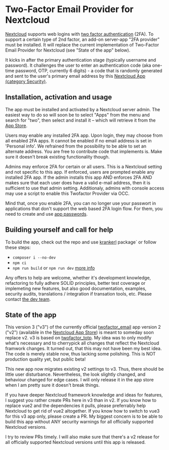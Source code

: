 # Two-Factor Email Provider for Nextcloud

[Nextcloud](https://nextcloud.com/) supports web logins with [two factor authentication](https://en.wikipedia.org/wiki/Multi-factor_authentication#Factors) (2FA). To support a certain type of 2nd factor, an add-on server-app "2FA provider" must be installed. It will replace the current implementation of Two-Factor Email Provider for Nextcloud (see "State of the app" below).

It kicks in after the primary authentication stage (typically username and password). It challenges the user to enter an authentication code (aka one-time password, OTP, currently 6 digits) - a code that is randomly generated and sent to the user's primary email address by this [Nextcloud App (category Security)](https://apps.nextcloud.com/categories/security).

## Installation, activation and usage

The app must be installed and activated by a Nextcloud server admin. The easiest way to do so will soon be to select "Apps" from the menu and search for "two", then select and install it – which will retrieve it from the [App Store](https://apps.nextcloud.com/apps/twofactor_email).

Users may enable any installed 2FA app. Upon login, they may choose from all enabled 2FA apps. It cannot be enabled if no email address is set in 'Personal info'. We refrained from the possibility to be able to set an alternate address. You are free to contribute code that implements is. Make sure it doesn't break existing functionality though.

Admins may enforce 2FA for certain or all users. This is a Nextcloud setting and not specific to this app. If enforced, users are prompted enable any installed 2FA app. If the admin installs this app AND enforces 2FA AND makes sure that each user does have a valid e-mail address, then it is sufficient to use that admin setting. Additionaly, admins with console access may use a script to enable this Twofactor Provider via OCC. 

Mind that, once you enable 2FA, you can no longer use your passwort in applications that don't support the web based 2FA login flow. For them, you need to create and use [app passwords](https://docs.nextcloud.com/server/stable/user_manual/en/session_management.html#managing-devices).

## Building yourself and call for help

To build the app, check out the repo and use [krankerl](https://github.com/ChristophWurst/krankerl/) package` or follow these steps:

* `composer i --no-dev`
* `npm ci`
* `npm run build` or `npm run dev` [more info](https://docs.nextcloud.com/server/latest/developer_manual/digging_deeper/npm.html)

Any offers to help are welcome, whether it's development knowledge, refactoring to fully adhere SOLID principles, better test coverage or implemeting new features, but also good documentation, examples, security audits, translations / integration if transation tools, etc. Please contact [the dev team](https://github.com/datenschutz-individuell/twofactor_email/wiki/Developer-notes).

## State of the app

This version 3 ("v3") of the currently official [twofactor_email](https://github.com/nursoda/twofactor_email/) app version 2 ("v2") (available in the [Nextcloud App Store](https://apps.nextcloud.com/apps/twofactor_email)) is meant to someday soon replace v2. v3 is based on [twofactor_totp](https://github.com/nextcloud/twofactor_totp/). My idea was to only modify what's necessary and to cherrypick all changes that reflect the Nextcloud framwork changes. It turned out, that this may not have been my best idea. The code is merely stable now, thus lacking some polishing. This is NOT production quality yet, but public beta!

This new app now migrates existing v2 settings to v3. Thus, there should be little user disturbance. Nevertheless, the look slightly changed, and behaviour changed for edge cases. I will only release it in the app store when I am pretty sure it doesn't break things.

If you have deeper Nextcloud framework knowledge and ideas for features, I suggest you rather create PRs here in v3 than in v2. If you know how to replace vue2 and the dependencies it pulls, please preferrably help Nextcloud to get rid of vue2 altogether. If you know how to switch to vue3 for this v3 app only, please create a PR. My biggest concern is to be able to build this app without ANY security warnings for all officially supported Nextcloud versions.

I try to review PRs timely. I will also make sure that there's a v2 release for all officially supported Nextcloud versions until this app is released.
